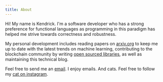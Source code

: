 ```yaml
---
title: About
---
```


<div class="content-body">
Hi! My name is Kendrick. I'm a software developer who has a strong preference for functional languages as programming in this paradigm has helped me strive towards correctness and robustness.

My personal development includes reading papers on <a href="http://arxiv.org/">arxiv.org</a> to keep me up to date with the latest trends on machine learning, contributing to the blockchain community by writing <a href="https://github.com/ZencashOfficial/zencashjs.git">open sourced libraries</a>, as well as maintaining this technical blog.

Feel free to send me an <a href="mailto:kendricktan0814@gmail.com"></i>email</a>. I enjoy emails. And cats. Feel free to follow my <a href="https://www.instagram.com/mr.miso.oz/">cat on instagram</a>.
</div>

